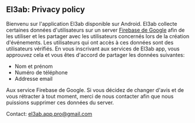 ## El3ab: Privacy policy

Bienvenu sur l'application El3ab disponible sur Android.
El3ab collecte certaines données d'utilisateurs sur un server [Firebase de Google](https://firebase.google.com) afin de les utiliser et les partager avec les utilisateurs concernés lors de la création d'événements. 
Les utilisateurs qui ont accès à ces données sont des utilisateurs vérifiés. 
En vous inscrivant aux services de El3ab app, vous approuvez cela et vous êtes d'accord de partager les données suivantes:
- Nom et prénom
- Numéro de téléphone
- Addresse email

Aux service Firebase de Google. Si vous décidez de changer d'avis et de vous rétracter à tout moment, merci de nous contacter afin que nous puissions supprimer ces données du server.

Contact:
el3ab.app.pro@gmail.com
